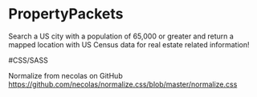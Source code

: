 # PropertyPackets
Search a US city with a population of 65,000 or greater and return a mapped location with US Census data for real estate related information!

#CSS/SASS

Normalize from necolas on GitHub
https://github.com/necolas/normalize.css/blob/master/normalize.css
